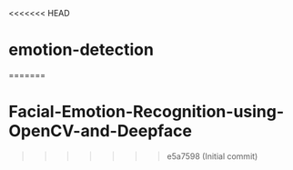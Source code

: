 <<<<<<< HEAD
# emotion-detection
=======
# Facial-Emotion-Recognition-using-OpenCV-and-Deepface
>>>>>>> e5a7598 (Initial commit)
